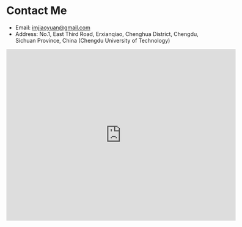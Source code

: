 # Contact Me

- Email: imjiaoyuan@gmail.com
- Address: No.1, East Third Road, Erxianqiao, Chenghua District, Chengdu, Sichuan Province, China (Chengdu University of Technology)

<iframe src="https://www.google.com/maps/embed?pb=!1m18!1m12!1m3!1d3431.8721102838795!2d104.13429407610205!3d30.66572958886679!2m3!1f0!2f0!3f0!3m2!1i1024!2i768!4f13.1!3m3!1m2!1s0x36efcfd7c7275263%3A0xd8889e5a44d8d7b8!2z5oiQ6YO955CG5bel5aSn5a2m!5e0!3m2!1szh-CN!2shk!4v1741239303698!5m2!1szh-CN!2shk" width="600" height="450" style="border:0;" allowfullscreen="" loading="lazy" referrerpolicy="no-referrer-when-downgrade"></iframe>